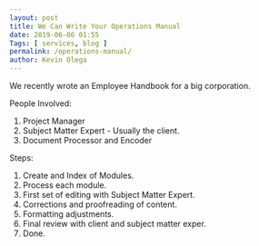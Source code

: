 ```yaml
--- 
layout: post 
title: We Can Write Your Operations Manual
date: 2019-06-06 01:55
Tags: [ services, blog ]
permalink: /operations-manual/ 
author: Kevin Olega 
--- 
```

We recently wrote an Employee Handbook for a big corporation.

People Involved:

1. Project Manager
2. Subject Matter Expert - Usually the client.
3. Document Processor and Encoder

Steps:

1. Create and Index of Modules.
2. Process each module.
3. First set of editing with Subject Matter Expert.
4. Corrections and proofreading of content.
5. Formatting adjustments.
6. Final review with client and subject matter exper.
7. Done.
